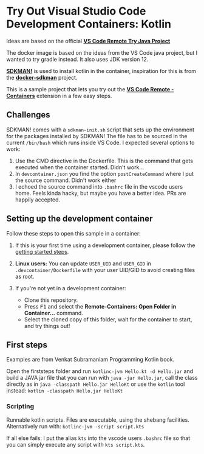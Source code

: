 # Try Out Visual Studio Code Development Containers: Kotlin

Ideas are based on the official **[VS Code Remote Try Java Project](https://github.com/microsoft/vscode-remote-try-java)**

The docker image is based on the ideas from the VS Code java project, but I wanted to try gradle instead. 
It also uses JDK version 12. 

**[SDKMAN!](https://sdkman.io)** is used to install kotlin in the container, inspiration for this is from the **[docker-sdkman](https://github.com/donbeave/docker-sdkman)** project.

This is a sample project that lets you try out the **[VS Code Remote - Containers](https://aka.ms/vscode-remote/containers)** extension in a few easy steps.

## Challenges ##

SDKMAN! comes with a `sdkman-init.sh` script that sets up the environment for the packages installed by SDKMAN! The file has to be sourced in the current `/bin/bash` which runs inside VS Code. I expected several options to work:

1. Use the CMD directive in the Dockerfile. This is the command that gets executed when the container started. Didn't work...
2. In `devcontainer.json` you find the option `postCreateCommand` where I put the source command. Didn't work either
3. I echoed the source command into `.bashrc` file in the vscode users home. Feels kinda hacky, but maybe you have a better idea. PRs are happily accepted.

## Setting up the development container

Follow these steps to open this sample in a container:

1. If this is your first time using a development container, please follow the [getting started steps](https://aka.ms/vscode-remote/containers/getting-started).

2. **Linux users:** You can update `USER_UID` and `USER_GID` in `.devcontainer/Dockerfile` with your user UID/GID to avoid creating files as root.

3. If you're not yet in a development container:
   - Clone this repository.
   - Press <kbd>F1</kbd> and select the **Remote-Containers: Open Folder in Container...** command.
   - Select the cloned copy of this folder, wait for the container to start, and try things out!

## First steps ##

Examples are from Venkat Subramaniam Programming Kotlin book.

Open the firststeps folder and run `kotlinc-jvm Hello.kt -d Hello.jar` and build a JAVA jar file that you can run with `java -jar Hello.jar`, call the class directly as in `java -classpath Hello.jar HelloKt` or use the `kotlin` tool instead: `kotlin -classpath Hello.jar HelloKt`

### Scripting ###
Runnable kotlin scripts. Files are executable, using the shebang facilities.
Alternatively run with: `kotlinc-jvm -script script.kts`

If all else fails: I put the alias `kts` into the vscode users `.bashrc` file so that you can simply execute any script with `kts script.kts`.